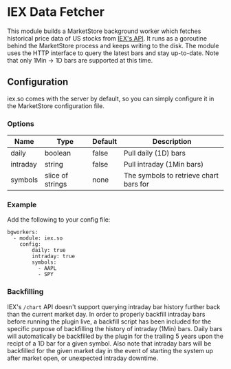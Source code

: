 # IEX Data Fetcher

This module builds a MarketStore background worker which fetches historical
price data of US stocks from [IEX's API](https://iextrading.com/).  It runs
as a goroutine behind the MarketStore process and keeps writing to the disk.
The module uses the HTTP interface to query the latest bars and stay up-to-date.
Note that only 1Min -> 1D bars are supported at this time.

## Configuration
iex.so comes with the server by default, so you can simply configure it
in the MarketStore configuration file.

### Options
Name | Type | Default | Description
--- | --- | --- | ---
daily | boolean | false | Pull daily (1D) bars
intraday | string | false | Pull intraday (1Min bars)
symbols | slice of strings | none | The symbols to retrieve chart bars for

### Example
Add the following to your config file:
```
bgworkers:
  - module: iex.so
    config:
        daily: true
        intraday: true
        symbols:
          - AAPL
          - SPY
```

### Backfilling
IEX's `/chart` API doesn't support querying intraday bar history further back
than the current market day. In order to properly backfill intraday bars before
running the plugin live, a backfill script has been included for the specific
purpose of backfilling the history of intraday (1Min) bars. Daily bars will
automatically be backfilled by the plugin for the trailing 5 years upon the recipt
of a 1D bar for a given symbol. Also note that intraday bars will be backfilled for
the given market day in the event of starting the system up after market open, or
unexpected intraday downtime.